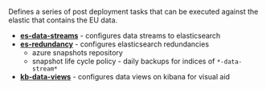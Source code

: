 Defines a series of post deployment tasks that can be executed against the elastic
that contains the EU data.

* **[es-data-streams](es-data-streams/)** - configures data streams to elasticsearch
* **[es-redundancy](es-redundancy/)** - configures elasticsearch redundancies
  * azure snapshots repository
  * snapshot life cycle policy - daily backups for indices of `*-data-stream*`
* **[kb-data-views](kb-data-views/)** - configures data views on kibana for visual aid
